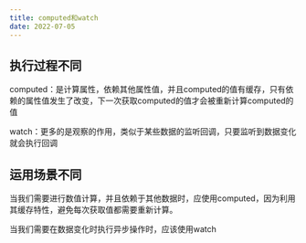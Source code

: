 ```yaml
---
title: computed和watch
date: 2022-07-05
---
```


## 执行过程不同

computed：是计算属性，依赖其他属性值，并且computed的值有缓存，只有依赖的属性值发生了改变，下一次获取computed的值才会被重新计算computed的值

watch：更多的是观察的作用，类似于某些数据的监听回调，只要监听到数据变化就会执行回调

## 运用场景不同

当我们需要进行数值计算，并且依赖于其他数据时，应使用computed，因为利用其缓存特性，避免每次获取值都需要重新计算。

当我们需要在数据变化时执行异步操作时，应该使用watch